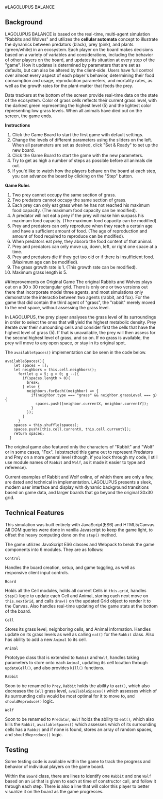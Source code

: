 #LAGOLUPUS BALANCE

## Background

LAGOLUPUS BALANCE is based on the real-time, multi-agent simulation "Rabbits and Wolves" and utilizes the **cellular automata** concept to illustrate the dynamics between predators (black), prey (pink), and plants (green/white) in an ecosystem. Each player on the board makes decisions based on a variety of variables and considerations, including the behavior of other players on the board, and updates its situation at every step of the "game". How it updates is determined by parameters that are set as defaults, but can also be altered by the client-side. Users have full control over almost every aspect of each player's behavior, determining their food consumption and usage, reproduction parameters, and mortality rates, as well as the growth rates for the plant-matter that feeds the prey.

Data trackers at the bottom of the screen provide real-time data on the state of the ecosystem. Color of grass cells reflects their current grass level, with the darkest green representing the highest level (5) and the lightest color representing low grass levels. When all animals have died out on the screen, the game ends.  

**Instructions**
1. Click the Game Board to start the first game with default settings.
2. Change the levels of different parameters using the sliders on the left. When all parameters are set as desired, click "Set & Ready" to set up the new board.
3. Click the Game Board to start the game with the new parameters.
4. Try to get as high a number of steps as possible before all animals die out.
5. If you'd like to watch how the players behave on the board at each step, you can advance the board by clicking on the "Step" button.


**Game Rules**
1. Two prey cannot occupy the same section of grass.
2. Two predators cannot occupy the same section of grass.
3. Each prey can only eat grass when he has not reached his maximum food capacity. (The maximum food capacity can be modified).
4. A predator will not eat a prey if the prey will make him surpass his maximum food capacity. (The maximum food capacity can be modified).
5. Prey and predators can only reproduce when they reach a certain age and have a sufficient amount of food. (The age of reproduction and amount of food required to reproduce can be modified).
6. When predators eat prey, they absorb the food content of that animal.
7. Prey and predators can only move up, down, left, or right one space at a time.
8. Prey and predators die if they get too old or if there is insufficient food. (Maximum age can be modified).
9. The grass growth rate is 1. (This growth rate can be modified).
10. Maximum grass length is 5.


##Improvements on Original Game
The original Rabbits and Wolves plays out on a 30 x 30 rectangular grid.  There is only one or two versions out there that incorporate model three agents, and most simulations only demonstrate the interactio between two agents (rabbit, and fox). For the game that did contain the third agent of "grass", the "rabbit" merely moved to the next space, without assessing the grass level.

In LAGOLUPUS, the prey player analyses the grass level of its surroundings in order to select the ones that will yield the highest metabolic density. Prey iterate over their surrounding cells and consider first the cells that have the highest level of grass (5). If that is unavailable, the prey will then assess for the second highest level of grass, and so on. If no grass is available, the prey will move to any open space, or stay in its original spot.

The ```availableSpaces()``` implementation can be seen in the code below.

```
availableSpaces(){
    let spaces = [];
    let neighbors = this.cell.neighbors();
      for(let g = 5; g > 0; g --){
        if(spaces.length > 0){
          break;
        } else {
          neighbors.forEach((neighbor) => {
            if(neighbor.type === "grass" && neighbor.grassLevel === g){
              spaces.push([neighbor.currentX, neighbor.currentY]);
            }
          });
        }
      }
    spaces = this.shuffle(spaces);
    spaces.push([this.cell.currentX, this.cell.currentY]);
    return spaces;
  }
  ```


The original game also featured only the characters of "Rabbit" and "Wolf" or in some cases, "Fox". I abstracted this game out to represent Predators and Prey on a more general level (though, if you look through my code, I still use module names of ```Rabbit``` and ```Wolf```, as it made it easier to type and reference).

Current examples of Rabbit and Wolf online, of which there are only a few, are dated and technical in implementation. LAGOLUPUS presents a sleek, modern user interface and display with dynamic background transitions based on game data, and larger boards that go beyond the original 30x30 grid.


## Technical Features

This simulation was built entirely with JavaScript(ES6) and HTML5/Canvas. All DOM queries were done in vanilla Javascript to keep the game light, to offset the heavy computing done on the ```step()``` method.

The game utilizes JavaScript ES6 classes and Webpack to break the game components into 6 modules. They are as follows:

```Control```

Handles the board creation, setup, and game toggling, as well as responsive client input controls.

```Board```

Holds all the Cell modules, holds all current Cells in ```this.grid```, handles ```Step()``` logic to update each Cell and Animal, storing each next move on ```this.nextGrid```, and calls ```draw()``` on the updated Grid object to render it to the Canvas. Also handles real-time updating of the game stats at the bottom of the board.

```Cell```

Stores its grass level, neighboring cells, and Animal information. Handles update on its grass levels as well as calling ```eat()``` for the ```Rabbit``` class. Also has ability to add a new ```Animal``` to its cell.

```Animal```

Prototype class that is extended to ```Rabbit``` and ```Wolf```, handles taking parameters to store onto each ```Animal```, updating its cell location through ```updateCell()```, and also provides ```kill()``` functions.

```Rabbit```

Soon to be renamed to ```Prey```, ```Rabbit``` holds the ability to ```eat()```, which also decreases the ```Cell``` grass level, ```availableSpaces()``` which assesses which of its surrounding cells would be most optimal for it to move to, and ```shouldReproduce()``` logic.

```Wolf```

Soon to be renamed to ```Predator```, ```Wolf``` holds the ability to ```eat()```, which also kills the ```Rabbit```, ```availableSpaces()``` which assesses which of its surrounding cells has a ```Rabbit``` and if none is found, stores an array of random spaces, and ```shouldReproduce()``` logic.


## Testing

Some testing code is available within the game to track the progress and behavior of individual players on the game board.

Within the ```Board``` class, there are lines to identify one ```Rabbit``` and one ```Wolf``` based on an ```id``` that is given to each at time of constructor call, and follow it through each step. There is also a line that will color this player to better visualize it on the board as the game progresses. 
